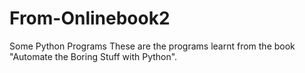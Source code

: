 # From-Onlinebook2
Some Python Programs
These are the programs learnt from the book "Automate the Boring Stuff with Python". 
